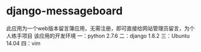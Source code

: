# django-messageboard
此应用为一个web版本留言簿应用，无需注册，即可直接给网站管理员留言，为个人练手项目
该应用的开发环境
一：python  2.7.6
二：django  1.8.2
三：Ubuntu  14.04
四：vim
